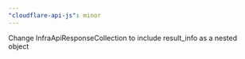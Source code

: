 ```yaml
---
"cloudflare-api-js": minor
---
```


Change InfraApiResponseCollection to include result_info as a nested object